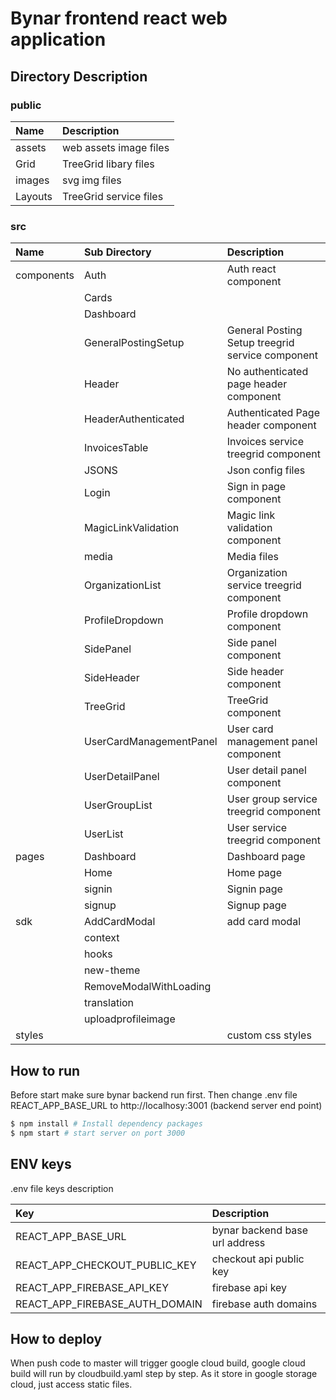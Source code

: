Bynar frontend react web application
==================================================
## Directory Description
### public
| Name | Description |
| :--- | :--- |
| assets | web assets image files |
| Grid | TreeGrid libary files |
| images | svg img files |
| Layouts | TreeGrid service files |

### src
| Name | Sub Directory | Description |
| :--- | :--- |:--- |
| components | Auth | Auth react component|
|  | Cards ||
|  | Dashboard ||
|  | GeneralPostingSetup |General Posting Setup treegrid service component|
|  | Header | No authenticated  page header component|
|  | HeaderAuthenticated | Authenticated Page header component|
|  | InvoicesTable | Invoices service treegrid component|
|  | JSONS | Json config files |
|  | Login | Sign in page component |
|  | MagicLinkValidation | Magic link validation component|
|  | media | Media files |
|  | OrganizationList | Organization service treegrid component|
|  | ProfileDropdown | Profile dropdown component|
|  | SidePanel | Side panel component|
|  | SideHeader | Side header component|
|  | TreeGrid | TreeGrid component|
|  | UserCardManagementPanel | User card management panel component|
|  | UserDetailPanel | User detail panel component|
|  | UserGroupList | User group service treegrid component|
|  | UserList | User service treegrid component|
| pages | Dashboard | Dashboard page|
|  | Home | Home page|
|  | signin | Signin page|
|  | signup | Signup page|
|  sdk | AddCardModal | add card modal|
|  | context | |
|  | hooks | |
|  | new-theme | |
|  | RemoveModalWithLoading | |
|  | translation | |
|  | uploadprofileimage | |
|  styles | | custom css styles|

## How to run

Before start make sure bynar backend run first. Then change .env file REACT_APP_BASE_URL to http://localhosy:3001 (backend server end point)

```bash
$ npm install # Install dependency packages
$ npm start # start server on port 3000
```

## ENV keys
.env file keys description

| Key | Description |
| :--- | :--- |
| REACT_APP_BASE_URL| bynar backend base url address|
| REACT_APP_CHECKOUT_PUBLIC_KEY| checkout api public key|
| REACT_APP_FIREBASE_API_KEY| firebase api key|
| REACT_APP_FIREBASE_AUTH_DOMAIN| firebase auth domains|

## How to deploy

When push code to master will trigger google cloud build, google cloud build will run by cloudbuild.yaml step by step. As it store in google storage cloud, just access static files.
